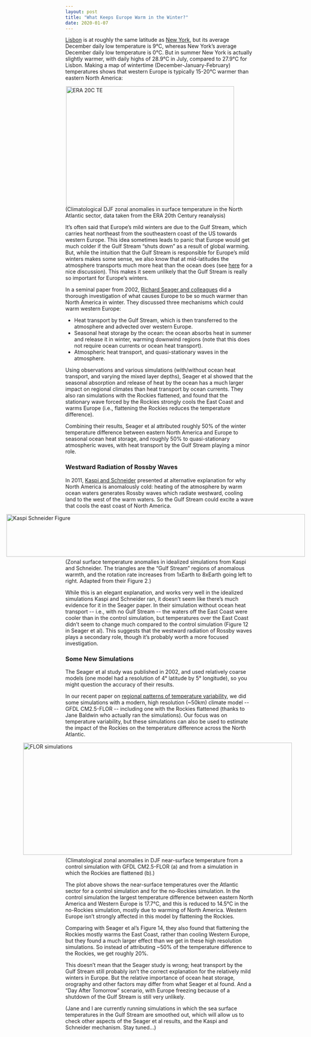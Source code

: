 ```yaml
---
layout: post
title: "What Keeps Europe Warm in the Winter?"
date: 2020-01-07
---
```


<a href="https://en.wikipedia.org/wiki/Lisbon">Lisbon</a> is at roughly the same latitude as <a href="https://en.wikipedia.org/wiki/New_York_City">New York</a>, but its average December daily low temperature is 9&#176;C, whereas New York’s average December daily low temperature is 0&#176;C. But in summer New York is actually slightly warmer, with daily highs of 28.9&#176;C in July, compared to 27.9&#176;C for Lisbon. Making a map of wintertime (December-January-February) temperatures shows that western Europe is typically 15-20&#176;C warmer than eastern North America:

<img src="http://nicklutsko.github.io/notes/images/ERA_20c_North_Atlantic_comp.png" alt="ERA 20C TE" style="position:absolute; left:230px; width:450px;height:321px;" class="center">
<br /><br /><br /><br /><br /><br /><br /><br /><br /><br /><br /><br /><br /><br /><br /><br /><br /><br />

(Climatological DJF zonal anomalies in surface temperature in the North Atlantic sector, data taken from the ERA 20th Century reanalysis)

It’s often said that Europe’s mild winters are due to the Gulf Stream, which carries heat northeast from the southeastern coast of the US towards western Europe. This idea sometimes leads to panic that Europe would get much colder if the Gulf Stream “shuts down” as a result of global warming. But, while the intuition that the Gulf Stream is responsible for Europe’s mild winters makes some sense, we also know that at mid-latitudes the atmosphere transports much more heat than the ocean does (see <a href="https://journals.ametsoc.org/doi/pdf/10.1175/1520-0469%282001%29058%3C0943%3ATPOTPE%3E2.0.CO%3B2">here</a> for a nice discussion). This makes it seem unlikely that the Gulf Stream is really so important for Europe’s winters.

In a seminal paper from 2002, <a href="http://ocp.ldeo.columbia.edu/res/div/ocp/gs/pubs/Seager_etal_QJ_2002.pdf">Richard Seager and colleagues</a> did a thorough investigation of what causes Europe to be so much warmer than North America in winter. They discussed three mechanisms which could warm western Europe:
<ul>
<li>Heat transport by the Gulf Stream, which is then transferred to the atmosphere and advected over western Europe.</li>
<li>Seasonal heat storage by the ocean: the ocean absorbs heat in summer and release it in winter,  warming downwind regions (note that this does not require ocean currents or ocean heat transport).</li>
<li>Atmospheric heat transport, and quasi-stationary waves in the atmosphere.</li>
</ul>

Using observations and various simulations (with/without ocean heat transport, and varying the mixed layer depths), Seager et al showed that the seasonal absorption and release of heat by the ocean has a much larger impact on regional climates than heat transport by ocean currents. They also ran simulations with the Rockies flattened, and found that the stationary wave forced by the Rockies strongly cools the East Coast and warms Europe (i.e., flattening the Rockies reduces the temperature difference).

Combining their results, Seager et al attributed roughly 50% of the winter temperature difference between eastern North America and Europe to seasonal ocean heat storage, and roughly 50% to quasi-stationary atmospheric waves, with heat transport by the Gulf Stream playing a minor role.

<h3>Westward Radiation of Rossby Waves</h3>

In 2011, <a href="https://www.nature.com/articles/nature09924">Kaspi and Schneider</a> presented at alternative explanation for why North America is anomalously cold: heating of the atmosphere by warm ocean waters generates Rossby waves which radiate westward, cooling land to the west of the warm waters. So the Gulf Stream could excite a wave that cools the east coast of North America.

<img src="http://nicklutsko.github.io/notes/images/Kaspi_Schneider_RW.png" alt="Kaspi Schneider Figure" style="position:absolute; left:70px; width:800px;height:114px;" class="center">
<br /><br /><br /><br /><br /><br /><br />
(Zonal surface temperature anomalies in idealized simulations from Kaspi and Schneider. The triangles are the “Gulf Stream” regions of anomalous warmth, and the rotation rate increases from 1xEarth to 8xEarth going left to right. Adapted from their Figure 2.)

While this is an elegant explanation, and works very well in the idealized simulations Kaspi and Schneider ran, it doesn’t seem like there’s much evidence for it in the Seager paper. In their simulation without  ocean heat transport -- i.e., with no Gulf Stream -- the waters off the East Coast were cooler than in the control simulation,  but temperatures over the East Coast didn’t seem to change much compared to the control simulation (Figure 12 in Seager et al). This suggests that the westward radiation of Rossby waves plays a secondary role, though it’s probably worth a more focused investigation.

<h3>Some New Simulations</h3>

The Seager et al study was published in 2002, and used relatively coarse models (one model had a resolution of 4&#176; latitude by 5&#176; longitude), so you might question the accuracy of their results.

In our recent paper on <a href="https://journals.ametsoc.org/doi/pdf/10.1175/JCLI-D-19-0129.1">regional patterns of temperature variability</a>, we did some simulations with a modern, high resolution (~50km) climate model -- GFDL CM2.5-FLOR -- including one with the Rockies flattened (thanks to Jane Baldwin who actually ran the simulations). Our focus was on temperature variability, but these simulations can also be used to estimate the impact of the Rockies on the temperature difference across the North Atlantic. 

<img src="http://nicklutsko.github.io/notes/images/North_Atlantic_comp.png" alt="FLOR simulations" style="position:absolute; left:115px; width:720px;height:300px;" class="center">
<br /><br /><br /><br /><br /><br /><br /><br /><br /><br /><br /><br /><br /><br /><br /><br /><br /><br />
(Climatological zonal anomalies in DJF near-surface temperature from a control simulation with GFDL CM2.5-FLOR (a) and from a simulation in which the Rockies are flattened (b).)

The plot above shows the near-surface temperatures over the Atlantic sector for a control simulation and for the no-Rockies simulation. In the control simulation the largest temperature difference between eastern North America and Western Europe is 17.7&#176;C, and this is reduced to 14.5&#176;C in the no-Rockies simulation, mostly due to warming of North America. Western Europe isn’t strongly affected in this model by flattening the Rockies.

Comparing with Seager et al’s Figure 14, they also found that flattening the Rockies mostly warms the East Coast, rather than cooling Western Europe, but they found a much larger effect than we get in these high resolution simulations. So instead of attributing ~50% of the temperature difference to the Rockies, we get roughly 20%.

This doesn’t mean that the Seager study is wrong; heat transport by the Gulf Stream still probably isn’t the correct explanation for the relatively mild winters in Europe. But the relative importance of ocean heat storage, orography and other factors may differ from what Seager et al found. And a “Day After Tomorrow” scenario, with Europe freezing because of a shutdown of the Gulf Stream is still very unlikely.

(Jane and I are currently running simulations in which the sea surface temperatures in the Gulf Stream are smoothed out, which will allow us to check other aspects of the Seager et al results, and the Kaspi and Schneider mechanism. Stay tuned...)




